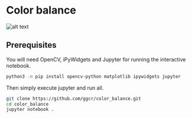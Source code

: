 # Color balance
![alt text](https://i.gyazo.com/cc747f0e1081fdd817d358729cfb13b8.gif)

## Prerequisites
You will need OpenCV, iPyWidgets and Jupyter for running the interactive notebook.
```bash
python3 -m pip install opencv-python matplotlib ipywidgets jupyter
```

Then simply execute jupyter and run all.
```bash
git clone https://github.com/ggcr/color_balance.git
cd color_balance
jupyter notebook .
```

